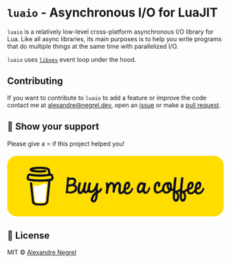 # `luaio` - Asynchronous I/O for LuaJIT

`luaio` is a relatively low-level cross-platform asynchronous I/O library for
Lua. Like all async libraries, its main purposes is to help you write programs
that do multiple things at the same time with parallelized I/O.

`luaio` uses [`libxev`](https://github.com/mitchellh/libxev) event loop under
the hood.

## Contributing

If you want to contribute to `luaio` to add a feature or improve the code
contact me at [alexandre@negrel.dev](mailto:alexandre@negrel.dev), open an
[issue](https://github.com/negrel/luaio/issues) or make a
[pull request](https://github.com/negrel/luaio/pulls).

## :stars: Show your support

Please give a :star: if this project helped you!

[![buy me a coffee](https://github.com/negrel/.github/blob/master/.github/images/bmc-button.png?raw=true)](https://www.buymeacoffee.com/negrel)

## :scroll: License

MIT © [Alexandre Negrel](https://www.negrel.dev/)
